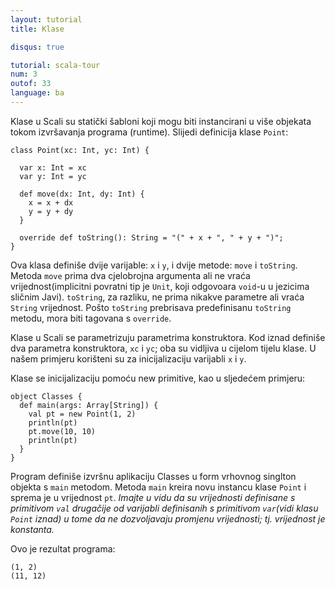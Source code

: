 ```yaml
---
layout: tutorial
title: Klase

disqus: true

tutorial: scala-tour
num: 3
outof: 33
language: ba
---
```


Klase u Scali su statički šabloni koji mogu biti instancirani u više objekata tokom izvršavanja programa (runtime).
Slijedi definicija klase `Point`:

    class Point(xc: Int, yc: Int) {
	
      var x: Int = xc
      var y: Int = yc
	  
      def move(dx: Int, dy: Int) {
        x = x + dx
        y = y + dy
      }
	  
      override def toString(): String = "(" + x + ", " + y + ")";
    }

Ova klasa definiše dvije varijable: `x` i `y`, i dvije metode: `move` i `toString`. 
Metoda `move` prima dva cjelobrojna argumenta ali ne vraća vrijednost(implicitni povratni tip je `Unit`,
koji odgovoara `void`-u u jezicima sličnim Javi). `toString`, za razliku, ne prima nikakve parametre ali vraća `String` vrijednost.
Pošto `toString` prebrisava predefinisanu `toString` metodu, mora biti tagovana s `override`.

Klase u Scali se parametrizuju parametrima konstruktora. Kod iznad definiše dva parametra konstruktora, `xc` i `yc`; 
oba su vidljiva u cijelom tijelu klase. U našem primjeru korišteni su za inicijalizaciju varijabli `x` i `y`.

Klase se inicijalizaciju pomoću new primitive, kao u sljedećem primjeru:

    object Classes {
      def main(args: Array[String]) {
        val pt = new Point(1, 2)
        println(pt)
        pt.move(10, 10)
        println(pt)
      }
    }

Program definiše izvršnu aplikaciju Classes u form vrhovnog singlton objekta s `main` metodom. 
Metoda `main` kreira novu instancu klase `Point` i sprema je u vrijednost `pt`.
_Imajte u vidu da su vrijednosti definisane s primitivom `val` drugačije 
od varijabli definisanih s primitivom `var`(vidi klasu `Point` iznad) 
u tome da ne dozvoljavaju promjenu vrijednosti; tj. vrijednost je konstanta._

Ovo je rezultat programa:

    (1, 2)
    (11, 12)
